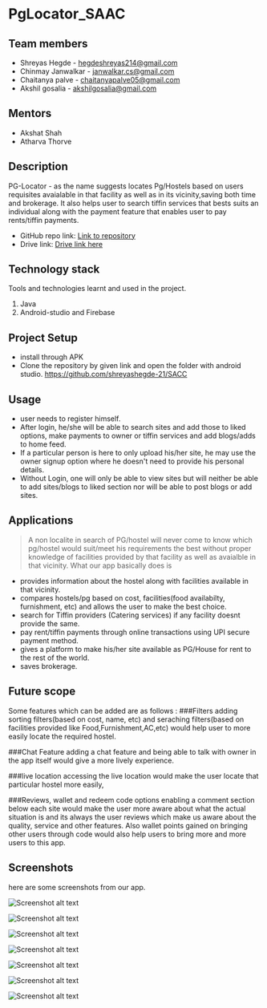 # PgLocator_SAAC

## Team members
* Shreyas Hegde - hegdeshreyas214@gmail.com
* Chinmay Janwalkar - janwalkar.cs@gmail.com
* Chaitanya palve - chaitanyapalve05@gmail.com
* Akshil gosalia - akshilgosalia@gmail.com

## Mentors
* Akshat Shah
* Atharva Thorve

## Description

PG-Locator - as the name suggests locates Pg/Hostels based on users requisites avaialable in that facility as well as in its vicinity,saving both time and brokerage. It also helps user to search tiffin services that bests suits an individual along with the payment feature that enables user to pay rents/tiffin payments.



* GitHub repo link: [Link to repository](https://github.com/shreyashegde-21/SACC)
* Drive link: [Drive link here](https://drive.google.com/folderview?id=1wEgEBI8cepPz_XSFEjUg1LZR17UeiUsC)

## Technology stack

Tools and technologies learnt and used in the project.

1. Java
2. Android-studio and Firebase

## Project Setup

* install through APK
* Clone the repository by given link and open the folder with android studio.
https://github.com/shreyashegde-21/SACC



## Usage
* user needs to register himself.
* After login, he/she will be able to search sites and add those to liked options, make payments to owner or tiffin services and add blogs/adds to home feed.
* If a particular person is here to only upload his/her site, he may use the owner signup option where he doesn't need to provide his personal details.
* Without Login, one will only be able to view sites but will neither be able to add sites/blogs to liked section nor will be able to post blogs or add sites.


## Applications
>A non localite in search of PG/hostel will never come to know which pg/hostel would suit/meet his requirements the best without proper knowledge of facilities provided by that facility as well as avaialble in that vicinity.
What our app basically does is

* provides information about the hostel along with facilities available in that vicinity.
* compares hostels/pg based on cost, facilities(food availabilty, furnishment, etc) and allows the user to make the best choice.
* search for Tiffin providers (Catering services) if any facility doesnt provide the same.
* pay rent/tiffin payments through online transactions using UPI secure payment method.
* gives a platform to make his/her site available as PG/House for rent to the rest of the world. 
* saves brokerage.

## Future scope

Some features which can be added are as follows :
###Filters
adding sorting filters(based on cost, name, etc) and seraching filters(based on facilities provided like Food,Furnishment,AC,etc) would help user to more easily locate the required hostel.

###Chat Feature 
adding a chat feature and being able to talk with owner in the app itself would give a more lively experience.

###live location
accessing the live location would make the user locate that particular hostel more easily,

###Reviews, wallet and redeem code options
enabling a comment section below each site would make the user more aware about what the actual situation is and its always the user reviews which make us aware about the quality, service and other features.
Also wallet points gained on bringing other users through code would also help users to bring more and more users to this app.

## Screenshots
here are some screenshots from our app.

![Screenshot alt text](https://github.com/shreyashegde-21/SACC/blob/master/Screenshot_2020-07-09-23-47-01-818_com.example.pglocator.jpg "login page")

![Screenshot alt text](https://github.com/shreyashegde-21/SACC/blob/master/Screenshot_2020-07-09-23-47-52-335_com.example.pglocator.jpg "news feed")

![Screenshot alt text](https://github.com/shreyashegde-21/SACC/blob/master/Screenshot_2020-07-09-23-47-56-770_com.example.pglocator.jpg "site search page")

![Screenshot alt text](https://github.com/shreyashegde-21/SACC/blob/master/Screenshot_2020-07-09-23-48-06-470_com.example.pglocator.jpg "sites")

![Screenshot alt text](https://github.com/shreyashegde-21/SACC/blob/master/Screenshot_2020-07-09-23-48-30-311_com.example.pglocator.jpg "navigation drawer")

![Screenshot alt text](https://github.com/shreyashegde-21/SACC/blob/master/Screenshot_2020-07-09-23-48-44-933_com.example.pglocator.jpg "payment screen")

![Screenshot alt text](https://github.com/shreyashegde-21/SACC/blob/master/Screenshot_2020-07-09-23-48-51-754_com.example.pglocator.jpg "profile screen")



